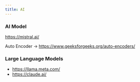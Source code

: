 ```yaml
---
title: AI
---
```



### AI Model

https://mistral.ai/

Auto Encoder -> https://www.geeksforgeeks.org/auto-encoders/


### Large Language Models

- https://llama.meta.com/
- https://claude.ai/

